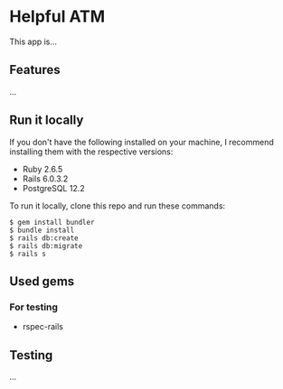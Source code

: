 # Helpful ATM

This app is...

## Features

...

## Run it locally

If you don't have the following installed on your machine, I recommend installing them with the respective versions:
* Ruby 2.6.5
* Rails 6.0.3.2
* PostgreSQL 12.2


To run it locally, clone this repo and run these commands:
```
$ gem install bundler
$ bundle install
$ rails db:create
$ rails db:migrate
$ rails s
```

## Used gems
### For testing
* rspec-rails

## Testing
...
